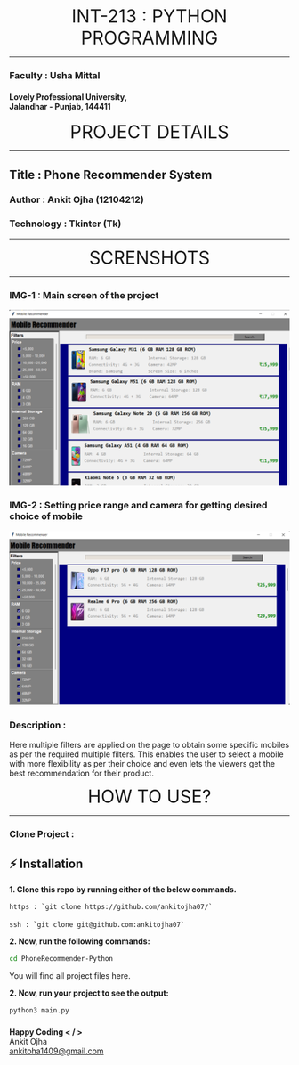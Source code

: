 <p align="center">
 <font size="6"> INT-213 : PYTHON PROGRAMMING</font>
</p>
<hr>

### Faculty : Usha Mittal
#### Lovely Professional University, <br> Jalandhar - Punjab, 144411

<p align="center">
 <font size="6">  PROJECT DETAILS </font>
</p>
<hr>

## Title : Phone Recommender System
### Author : Ankit Ojha  (12104212)
### Technology : Tkinter (Tk)

<hr>


<p align="center">
 <font size="6">  SCRENSHOTS</font>
</p>
<hr>

### IMG-1 : Main screen of the project
![](project-img-1.png)

### IMG-2 : Setting price range and camera for getting desired choice of mobile

![](project-img-2.png)

### Description :
Here multiple filters are applied on the page to obtain some specific mobiles as per the required multiple filters. This enables the user to select a mobile with more flexibility as per their choice and even lets the viewers get the best recommendation for their product.

<p align="center">
 <font size="6">  HOW TO USE?</font>
</p>
<hr>

### Clone Project :
## ⚡ Installation
**1. Clone this repo by running either of the below commands.**

    https : `git clone https://github.com/ankitojha07/`
  
    ssh : `git clone git@github.com:ankitojha07`



**2. Now, run the following commands:**

  ```bash
cd PhoneRecommender-Python
```
You will find all project files here.

**2. Now, run your project to see the output:**

```
python3 main.py
```
###
**Happy Coding < / >** <br>
Ankit Ojha <br>
ankitoha1409@gmail.com